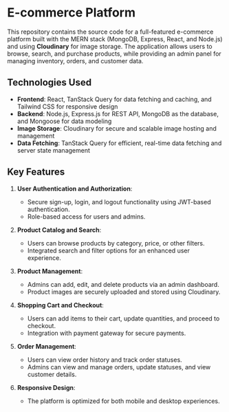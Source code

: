 # E-commerce Platform

This repository contains the source code for a full-featured e-commerce platform built with the MERN stack (MongoDB, Express, React, and Node.js) and using **Cloudinary** for image storage. The application allows users to browse, search, and purchase products, while providing an admin panel for managing inventory, orders, and customer data.

## Technologies Used

- **Frontend**: React, TanStack Query for data fetching and caching, and Tailwind CSS for responsive design
- **Backend**: Node.js, Express.js for REST API, MongoDB as the database, and Mongoose for data modeling
- **Image Storage**: Cloudinary for secure and scalable image hosting and management
- **Data Fetching**: TanStack Query for efficient, real-time data fetching and server state management

## Key Features

1. **User Authentication and Authorization**:
   - Secure sign-up, login, and logout functionality using JWT-based authentication.
   - Role-based access for users and admins.
  
2. **Product Catalog and Search**:
   - Users can browse products by category, price, or other filters.
   - Integrated search and filter options for an enhanced user experience.
   
3. **Product Management**:
   - Admins can add, edit, and delete products via an admin dashboard.
   - Product images are securely uploaded and stored using Cloudinary.

4. **Shopping Cart and Checkout**:
   - Users can add items to their cart, update quantities, and proceed to checkout.
   - Integration with payment gateway for secure payments.

5. **Order Management**:
   - Users can view order history and track order statuses.
   - Admins can view and manage orders, update statuses, and view customer details.

6. **Responsive Design**:
   - The platform is optimized for both mobile and desktop experiences.

